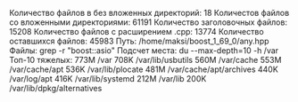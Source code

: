 Количество файлов в без вложенных директорий: 18
Количестов файлов со вложенными директориями: 61191
Количество заголовочных файлов: 15208
Количество файлов с расширением .cpp: 13774
Количество оставшихся файлов: 45983
Путь: /home/maksi/boost_1_69_0/any.hpp
Файлы: grep -r "boost::asio"
Подсчет места: du --max-depth=10 -h /var
Топ-10 тяжелых: 
773M    /var
708K    /var/lib/usbutils
560M    /var/cache
553M    /var/cache/apt
536K    /var/lib/plocate
481M    /var/cache/apt/archives
440K    /var/log/apt
416K    /var/lib/systemd
212M    /var/lib
200K    /var/lib/dpkg/alternatives
